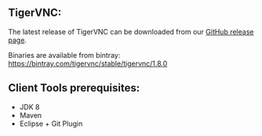 ## TigerVNC:

The latest release of TigerVNC can be downloaded from our [GitHub release page](https://github.com/TigerVNC/tigervnc/releases).

Binaries are available from bintray: https://bintray.com/tigervnc/stable/tigervnc/1.8.0

## Client Tools prerequisites:

- JDK 8
- Maven 
- Eclipse + Git Plugin
